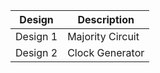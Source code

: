 | Design  | Description          |
|---------|----------------------|
| Design 1| Majority Circuit      |
| Design 2| Clock Generator       |


